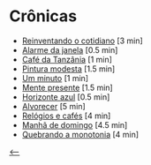 # Crônicas

- [Reinventando o cotidiano](./reinventando-o-cotidiano.html) <span class="word-count">[3 min]</span>
- [Alarme da janela](./alarme-da-janela.html) <span class="word-count">[0.5 min]</span>
- [Café da Tanzânia](./cafe-da-tanzania.html) <span class="word-count">[1 min]</span>
- [Pintura modesta](./pintura-modesta.html) <span class="word-count">[1.5 min]</span>
- [Um minuto](./um-minuto.html) <span class="word-count">[1 min]</span>
- [Mente presente](./mente-presente.html) <span class="word-count">[1.5 min]</span>
- [Horizonte azul](./horizonte-azul.html) <span class="word-count">[0.5 min]</span>
- [Alvorecer](./alvorecer.html) <span class="word-count">[5 min]</span>
- [Relógios e cafés](./relogios-e-cafes.html) <span class="word-count">[4 min]</span>
- [Manhã de domingo](./manha-de-domingo.html) <span class="word-count">[4.5 min]</span>
- [Quebrando a monotonia](./quebrando-a-monotonia.html) <span class="word-count">[4 min]</span>

[<--](../)